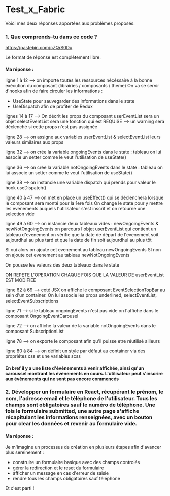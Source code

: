 # Test_x_Fabric

Voici mes deux réponses apportées aux problèmes proposés.

### 1. Que comprends-tu dans ce code ?
https://pastebin.com/cZQrS0Du

Le format de réponse est complètement libre.

#### Ma réponse : 
ligne 1 à 12 --> on importe toutes les ressources nécéssaire à la bonne exécution du composant (librairies / composants / theme)
On va se servir d'hooks afin de faire circuler les informations :
- UseState pour sauvegarder des informations dans le state
- UseDispatch afin de profiter de Redux

lignes 14 à 17 --> On décrit les props du composant
userEventList sera un objet
selectEventList sera une fonction qui est REQUISE --> un warning sera déclenché si cette props n'est pas assignée

ligne 28 --> on assigne aux variables userEventList & selectEventList leurs valeurs similaires aux props

ligne 32 -->  on crée la variable ongoingEvents dans le state : tableau
on lui associe un setter comme le veut l'utilisation de useState()

ligne 36 -->  on crée la variable notOngoingEvents dans le state : tableau
on lui associe un setter comme le veut l'utilisation de useState()

ligne 38 --> on instancie une variable dispatch qui prends pour valeur le hook useDispatch()

ligne 40 à 47 --> on met en place un useEffect() qui se déclenchera lorsque le composant sera monté pour la 1ere fois
On change le state pour y mettre les evenements auquels l'utilisateur s'est inscrit et on retourne une selection vide

ligne 49 à 60 --> on instancie deux tableaux vides : newOngoingEvents & newNotOngoingEvents
on parcours l'objet userEventList qui contient un tableau d'evenement
on vérifie que la date de départ de l'evenement soit aujourdhui au plus tard et que la date de fin soit aujourdhui au plus tôt

SI oui alors on ajoute cet evenement au tableau newOngoingEvents
SI non on ajoute cet evenement au tableau newNotOngoingEvents

On pousse les valeurs des deux tableaux dans le state

ON REPETE L'OPERATION CHAQUE FOIS QUE LA VALEUR DE userEventList EST MODIFIEE

ligne 62 à 69 --> coté JSX on affiche le composant EventSelectionTopBar au sein d'un container. On lui associe les props underlined, selectEventList, selectEventSubscriptions

ligne 71 --> si le tableau ongoingEvents n'est pas vide on l'affiche dans le composant OngoingEventCarousel

ligne 72 --> on affiche la valeur de la variable notOngoingEvents dans le composant SubscriptionList

ligne 78 --> on exporte le composant afin qu'il puisse etre réutilisé ailleurs

ligne 80 à 84 --> on définit un style par défaut au container via des propriétes css et une variables scss

#### En bref il y a une liste d'évènements à venir affichée, ainsi qu'un caroussel montrant les évènements en cours. L'utilisateur peut s'inscrire aux évènements qui ne sont pas encore commencés

### 2. Développer un formulaire en React, récupérant le prénom, le nom, l'adresse email et le téléphone de l'utilisateur. Tous les champs sont obligatoires sauf le numéro de téléphone. Une fois le formulaire submitted, une autre page s'affiche récapitulant les informations renseignées, avec un bouton pour clear les données et revenir au formulaire vide.

#### Ma réponse :

Je m'imagine un processus de création en plusieurs étapes afin d'avancer plus sereinement :
- construire un formulaire basique avec des champs controlés
- gérer la redirection et le reset du formulaire
- afficher un message en cas d'erreur de saisie
- rendre tous les champs obligatoires sauf téléphone

Et c'est parti !
